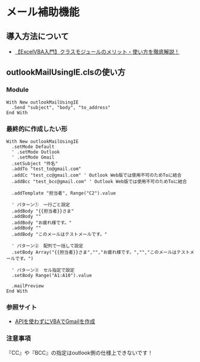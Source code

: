 # メール補助機能

## 導入方法について
- [【ExcelVBA入門】クラスモジュールのメリット・使い方を徹底解説！](https://www.sejuku.net/blog/67476)

## outlookMailUsingIE.clsの使い方

### Module
```
With New outlookMailUsingIE
  .Send "subject", "body", "to_address"
End With
```

### 最終的に作成したい形
```
With New outlookMailUsingIE
  .setMode Default
  ' .setMode Outlook
  ' .setMode Gmail
  .setSubject "件名"
  .addTo "test_to@gmail.com"
  .addCc "test_cc@gmail.com" ' Outlook Web版では使用不可のためToに結合
  .addBcc "test_bcc@gmail.com" ' Outlook Web版では使用不可のためToに結合
  
  .addTemplate "担当者", Range("C2").value
  
  ' パターン①　一行ごと設定
  .addBody "{{担当者}}さま"
  .addBody ""
  .addBody "お疲れ様です。"
  .addBody ""
  .addBody "このメールはテストメールです。"
  
  ' パターン②　配列で一括して設定
  .setBody Array("{{担当者}}さま","","お疲れ様です。","","このメールはテストメールです。")
  
  ' パターン③　セル指定で設定
  .setBody Range("A1:A10").value
  
  .mailPreview
End With
```

### 参照サイト
- [APIを使わずにVBAでGmailを作成](https://qiita.com/yoshi_782/items/a5d0a3f7ef30f5a36962)

### 注意事項
『CC』や『BCC』の指定はoutlook側の仕様上できないです！

